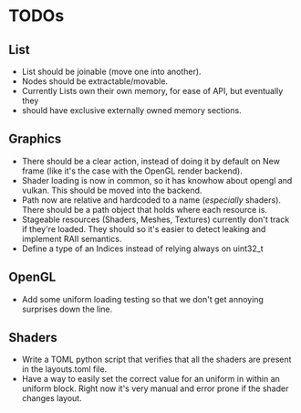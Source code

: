 # TODOs

## List

- List should be joinable (move one into another).
- Nodes should be extractable/movable.
- Currently Lists own their own memory, for ease of API, but eventually they
- should have exclusive externally owned memory sections.

## Graphics

- There should be a clear action, instead of doing it by default on New frame
  (like it's the case with the OpenGL render backend).
- Shader loading is now in common, so it has knowhow about opengl and vulkan.
  This should be moved into the backend.
- Path now are relative and hardcoded to a name (*especially* shaders).
  There should be a path object that holds where each resource is.
- Stageable resources (Shaders, Meshes, Textures) currently don't track if
  they're loaded. They should so it's easier to detect leaking and implement
  RAII semantics.
- Define a type of an Indices instead of relying always on uint32_t

## OpenGL

- Add some uniform loading testing so that we don't get annoying surprises down
  the line.

## Shaders

- Write a TOML python script that verifies that all the shaders are present in
  the layouts.toml file.
- Have a way to easily set the correct value for an uniform in within an uniform
  block. Right now it's very manual and error prone if the shader changes layout.
